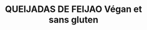 ---
uuid: 7cbc9f73-1952-4297-bead-7d2e9b75de01
title: QUEIJADAS DE FEIJAO Végan et sans gluten
titleslug: queijadas-de-feijao-vegan-et-sans-gluten_7cbc9f73-1952-4297-bead-7d2e9b75de01
draft: false
layout: recettes
type: dessert
categories:
  - Gateau
auteur: Auré
regime:
  - sans-gluten
  - vegan
region: Portugal
cuisson: Oui
temperature: Froid
plate: 20
quantite_desc: 1 petit flan par personne
check: Non
checkAlwaysOk: true
ingredients:
  sec:
    - title: Haricots blancs en conserve
      quantite: 200
      unit: grammes
  legumes:
    - title: Citron non traité
      quantite: 1
      unit: unité
      commentaire: zeste
  lof:
    - title: Fécule de maïs (Maïzena)
      quantite: 35
      unit: grammes
    - title: Crème soja
      quantite: 40
      unit: ml
    - title: lait de soja
      quantite: 375
      unit: ml
  sucres:
    - title: Sucre en poudre
      quantite: 85
      unit: grammes
  autres:
    - title: Agar-agar
      quantite: 1
      unit: grammes
    - title: Pate feuilleté sans gluten et vegan
      quantite: 2
      unit: unité
  frais:
    - title: Margarine végétale spécial cuisson
      quantite: 35
      unit: grammes
  epices:
    - title: Canelle
      quantite: 1
      unit: c. à café
materiel:
  - Moule à muffin
preparation: >-
  Appareil à flan :


  Dans un petit récipient, mélanger l’agar agar avec une petit quantité d’eau (10/15ml).


  Dans une casserole, verser le lait de soja, la crème de soja, la préparation eau/agar agar, le zeste de citron. Porter le tout à ébullition.


  Dans un grand saladier, mélanger la maïzena, le sucre et la cannelle puis réserver.


  Lorsque le lait arrive à ébullition, retirer la casserole du feu.


  Verser le lait en deux fois (⅓ puis le reste) sur le mélange de maïzena tout en fouettant vivement.


  Puis reverser le tout dans la casserole et cuire l’appareil ⅔ minutes sur feu moyen en fouettant énergiquement sans arrêt. Dès que l’appareil épaissit, retirer la casserole du feu et fouetter l’appareil jusqu’à ce qu’il soit lisse et homogène.


  Mixer avec les haricots blancs.


  Montage :


  Rouler les pâtes feuilletées véganes sans gluten sur elles-mêmes pour faire un rouleau. Faire des tronçons de 2 cm d’épaisseur. Placez chaque tranche dans le moule.. Bien appuyer avec le pouce de manière à étirer la pâte vers le haut du moule. 


  Remplir les moules avec la crème obtenue. 


  Enfourner et cuire pendant 35min (la durée varie selon les fours) le flan est prêt lorsqu’il est très peu tremblotant, bien levé et que la surface est bien coloré (il va beaucoup gonfler durant la cuisson mais pas de panique c’est normal, il retombera à la sortie du four).


  Lorsque les gâteaux sont cuits, les retirer, démouler et saupoudrer de sucre glace.
publishDate: 2024-05-23T22:19:00.000Z
---